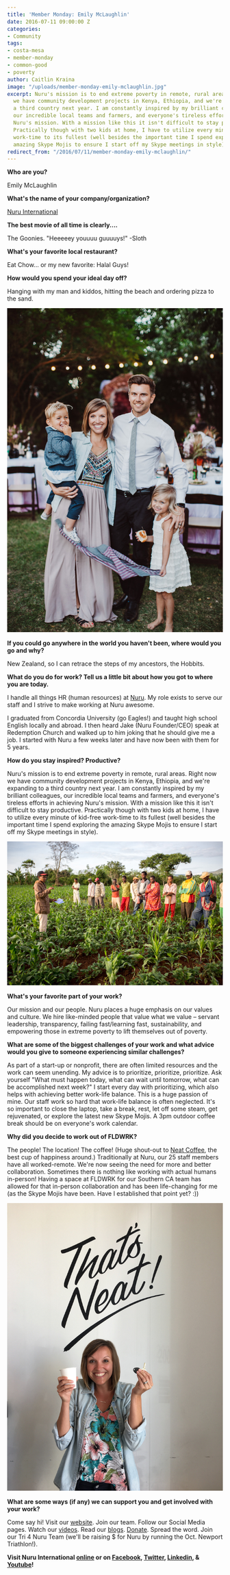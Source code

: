 ```yaml
---
title: 'Member Monday: Emily McLaughlin'
date: 2016-07-11 09:00:00 Z
categories:
- Community
tags:
- costa-mesa
- member-monday
- common-good
- poverty
author: Caitlin Kraina
image: "/uploads/member-monday-emily-mclaughlin.jpg"
excerpt: Nuru's mission is to end extreme poverty in remote, rural areas. Right now
  we have community development projects in Kenya, Ethiopia, and we're expanding to
  a third country next year. I am constantly inspired by my brilliant colleagues,
  our incredible local teams and farmers, and everyone's tireless efforts in achieving
  Nuru's mission. With a mission like this it isn't difficult to stay productive.
  Practically though with two kids at home, I have to utilize every minute of kid-free
  work-time to its fullest (well besides the important time I spend exploring the
  amazing Skype Mojis to ensure I start off my Skype meetings in style).
redirect_from: "/2016/07/11/member-monday-emily-mclaughlin/"
---
```


**Who are you?**

Emily McLaughlin

**What's the name of your company/organization?**

[Nuru International](http://www.nuruinternational.org)

**The best movie of all time is clearly....**

The Goonies. "Heeeeey youuuu guuuuys!" -Sloth

**What's your favorite local restaurant?**

Eat Chow... or my new favorite: Halal Guys!

**How would you spend your ideal day off?**

Hanging with my man and kiddos, hitting the beach and ordering pizza to the sand.

![Emily McLaughin](/uploads/member-monday-emily-mclaughlin-2.jpg)

**If you could go anywhere in the world you haven't been, where would you go and why?**

New Zealand, so I can retrace the steps of my ancestors, the Hobbits.

**What do you do for work? Tell us a little bit about how you got to where you are today.**

I handle all things HR (human resources) at [Nuru](http://www.nuruinternational.org). My role exists to serve our staff and I strive to make working at Nuru awesome.

I graduated from Concordia University (go Eagles!) and taught high school English locally and abroad. I then heard Jake (Nuru Founder/CEO) speak at Redemption Church and walked up to him joking that he should give me a job. I started with Nuru a few weeks later and have now been with them for 5 years.

**How do you stay inspired? Productive?**

Nuru's mission is to end extreme poverty in remote, rural areas. Right now we have community development projects in Kenya, Ethiopia, and we're expanding to a third country next year. I am constantly inspired by my brilliant colleagues, our incredible local teams and farmers, and everyone's tireless efforts in achieving Nuru's mission. With a mission like this it isn't difficult to stay productive. Practically though with two kids at home, I have to utilize every minute of kid-free work-time to its fullest (well besides the important time I spend exploring the amazing Skype Mojis to ensure I start off my Skype meetings in style).

![Emily McLaughlin](/uploads/member-monday-emily-mclaughlin-3.jpg)

**What's your favorite part of your work?**

Our mission and our people. Nuru places a huge emphasis on our values and culture. We hire like-minded people that value what we value – servant leadership, transparency, failing fast/learning fast, sustainability, and empowering those in extreme poverty to lift themselves out of poverty.

**What are some of the biggest challenges of your work and what advice would you give to someone experiencing similar challenges?**

As part of a start-up or nonprofit, there are often limited resources and the work can seem unending. My advice is to prioritize, prioritize, prioritize. Ask yourself "What must happen today, what can wait until tomorrow, what can be accomplished next week?" I start every day with prioritizing, which also helps with achieving better work-life balance. This is a huge passion of mine. Our staff work so hard that work-life balance is often neglected. It's so important to close the laptop, take a break, rest, let off some steam, get rejuvenated, or explore the latest new Skype Mojis. A 3pm outdoor coffee break should be on everyone's work calendar.

**Why did you decide to work out of FLDWRK?**

The people! The location! The coffee! (Huge shout-out to [Neat Coffee](http://neat.coffee), the best cup of happiness around.) Traditionally at Nuru, our 25 staff members have all worked-remote. We're now seeing the need for more and better collaboration. Sometimes there is nothing like working with actual humans in-person! Having a space at FLDWRK for our Southern CA team has allowed for that in-person collaboration and has been life-changing for me (as the Skype Mojis have been. Have I established that point yet? :))

![Emily McLaughlin](/uploads/member-monday-emily-mclaughlin-4.jpg)

**What are some ways (if any) we can support you and get involved with your work?**

Come say hi! Visit our [website](http://www.nuruinternational.org). Join our team. Follow our Social Media pages. Watch our [videos](https://www.youtube.com/user/nuruinternational). Read our [blogs](http://www.nuruinternational.org/blog/). [Donate](http://www.nuruinternational.org/donate/). Spread the word. Join our Tri 4 Nuru Team (we'll be raising $ for Nuru by running the Oct. Newport Triathlon!).

**Visit Nuru International [online](http://www.nuruinternational.org) or on [Facebook](http://www.facebook.com/nuruinternational), [Twitter](http://www.twitter.com/iamnuru), [Linkedin](https://www.linkedin.com/company/nuru-international), & [Youtube](https://www.youtube.com/user/nuruinternational)!**
